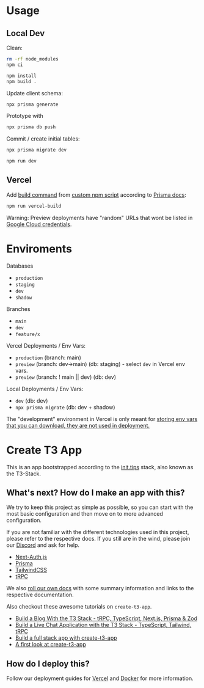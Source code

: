 # Usage

## Local Dev
Clean:
```bash
rm -rf node_modules
npm ci
```
```bash
npm install
npm build .
```
Update client schema:
```bash
npx prisma generate
```
Prototype with
```bash
npx prisma db push
```
Commit / create initial tables:
```bash
npx prisma migrate dev
```
```bash
npm run dev
```
## Vercel
Add [build command](https://vercel.com/2blo/before-effects/settings) from [custom npm script](https://github.com/2blo/before-effects/blob/3-document-usage/package.json) according to [Prisma docs](https://www.prisma.io/docs/guides/deployment/deployment-guides/deploying-to-vercel#1-create-and-deploy-the-project-with-the-vercel-deploy-button):
```bash
npm run vercel-build
```
Warning: Preview deployments have "random" URLs that wont be listed in [Google Cloud credentials](https://console.cloud.google.com/apis/credentials/oauthclient/).

# Enviroments
Databases
- `production`
- `staging`
- `dev`
- `shadow`

Branches
- `main`
- `dev`
- `feature/x`

Vercel Deployments / Env Vars:
- `production` (branch: main)
- `preview` (branch: dev->main) (db: staging) - select `dev` in Vercel env vars.
- `preview` (branch: ! main || dev) (db: dev)

Local Deployments / Env Vars:
- `dev` (db: dev)
- `npx prisma migrate` (db: dev + shadow)


The "development" environment in Vercel is only meant for [storing env vars that you can download, they are not used in deployment.](https://vercel.com/docs/concepts/projects/environment-variables#development-environment-variables)

# Create T3 App

This is an app bootstrapped according to the [init.tips](https://init.tips) stack, also known as the T3-Stack.

## What's next? How do I make an app with this?

We try to keep this project as simple as possible, so you can start with the most basic configuration and then move on to more advanced configuration.

If you are not familiar with the different technologies used in this project, please refer to the respective docs. If you still are in the wind, please join our [Discord](https://t3.gg/discord) and ask for help.

- [Next-Auth.js](https://next-auth.js.org)
- [Prisma](https://prisma.io)
- [TailwindCSS](https://tailwindcss.com)
- [tRPC](https://trpc.io)

We also [roll our own docs](https://create.t3.gg) with some summary information and links to the respective documentation.

Also checkout these awesome tutorials on `create-t3-app`.

- [Build a Blog With the T3 Stack - tRPC, TypeScript, Next.js, Prisma & Zod](https://www.youtube.com/watch?v=syEWlxVFUrY)
- [Build a Live Chat Application with the T3 Stack - TypeScript, Tailwind, tRPC](https://www.youtube.com/watch?v=dXRRY37MPuk)
- [Build a full stack app with create-t3-app](https://www.nexxel.dev/blog/ct3a-guestbook)
- [A first look at create-t3-app](https://dev.to/ajcwebdev/a-first-look-at-create-t3-app-1i8f)

## How do I deploy this?

Follow our deployment guides for [Vercel](https://create.t3.gg/en/deployment/vercel) and [Docker](https://create.t3.gg/en/deployment/docker) for more information.
